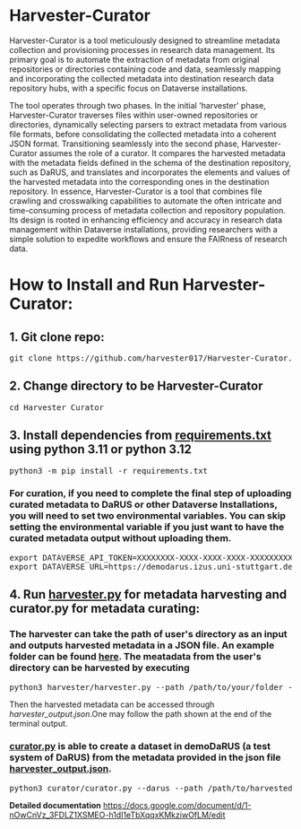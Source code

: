 # Harvester-Curator
Harvester-Curator is a tool meticulously designed to streamline metadata collection and provisioning processes in research data management. Its primary goal is to automate the extraction of metadata from original repositories or directories containing code and data, seamlessly mapping and incorporating the collected metadata into destination research data repository hubs, with a specific focus on Dataverse installations.

The tool operates through two phases. In the initial 'harvester' phase, Harvester-Curator traverses files within user-owned repositories or directories, dynamically selecting parsers to extract metadata from various file formats, before consolidating the collected metadata into a coherent JSON format. Transitioning seamlessly into the second phase, Harvester-Curator assumes the role of a curator. It compares the harvested metadata with the metadata fields defined in the schema of the destination repository, such as DaRUS, and translates and incorporates the elements and values of the harvested metadata into the corresponding ones in the destination repository.
In essence, Harvester-Curator is a tool that combines file crawling and crosswalking capabilities to automate the often intricate and time-consuming process of metadata collection and repository population. Its design is rooted in enhancing efficiency and accuracy in research data management within Dataverse installations, providing researchers with a simple solution to expedite workflows and ensure the FAIRness of research data.

# How to Install and Run Harvester-Curator:
## 1. Git clone repo:
<pre>
git clone https://github.com/harvester017/Harvester-Curator.git
</pre>

## 2. Change directory to be Harvester-Curator
<pre>
cd Harvester_Curator
</pre>

## 3. Install dependencies from [requirements.txt](https://github.com/harvester017/Harvester-Curator/blob/main/requirements.txt) using python 3.11 or python 3.12
<pre>
python3 -m pip install -r requirements.txt
</pre> 
### For curation, if you need to complete the final step of uploading curated metadata to DaRUS or other Dataverse Installations, you will need to set two environmental variables. You can skip setting the environmental variable if you just want to have the curated metadata output without uploading them. 
<pre>
export DATAVERSE_API_TOKEN=XXXXXXXX-XXXX-XXXX-XXXX-XXXXXXXXXXXX >> ~/.bashrc
export DATAVERSE_URL=https://demodarus.izus.uni-stuttgart.de >> ~/.bashrc
</pre>

## 4. Run [harvester.py](https://github.com/harvester017/Harvester-Curator/blob/main/harvester/harvester.py) for metadata harvesting and curator.py for metadata curating:
### The harvester can take the path of user's directory as an input and outputs harvested metadata in a JSON file. An example folder can be found [here](https://github.com/harvester017/Harvester-Curator/tree/main/example/example_input_minimal). The meatadata from the user's directory can be harvested by executing
<pre>
python3 harvester/harvester.py --path /path/to/your/folder -v
</pre>

Then the harvested metadata can be accessed through *harvester_output.json*.One may follow the path shown at the end of the terminal output.
### [curator.py](https://github.com/harvester017/Harvester-Curator/blob/main/curator/curator.py) is able to create a dataset in demoDaRUS (a test system of DaRUS) from the metadata provided in the json file [harvester_output.json](https://github.com/harvester017/Harvester-Curator/blob/main/example/harvester_output.json). 
<pre>
python3 curator/curator.py --darus --path /path/to/harvested_output.json
</pre>

**Detailed documentation** https://docs.google.com/document/d/1-nOwCnVz_3FDLZ1XSMEO-h1dI1eTbXqqxKMkziwOfLM/edit
